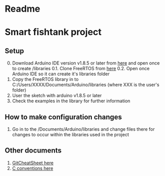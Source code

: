 # Readme
# Smart fishtank project

## Setup
0. Download Arduino IDE version v1.8.5 or later from [here](https://www.arduino.cc/en/Main/Donate) and open once to create /libraries
0.1. Clone FreeRTOS from [here](https://github.com/feilipu/Arduino_FreeRTOS_Library.git)
0.2. Open once Arduino IDE so it can create it's libraries folder
1. Copy the FreeRTOS library in to C:/Users/XXXX/Documents/Arduino/libraries (where XXX is the user's folder)
2. User the sketch with arduino v1.8.5 or later
3. Check the examples in the library for further information

## How to make configuration changes

1. Go in to the /Documents/Arduino/libraries and change files there for changes to occur within the libraries used in the project
	
## Other documents

1. [GitCheatSheet here](https://www.git-tower.com/blog/git-cheat-sheet)
2. [C conventions here](https://users.ece.cmu.edu/~eno/coding/CCodingStandard.html)